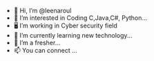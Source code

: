 - 👋 Hi, I’m @leenaroul
- 👀 I’m interested in Coding C,Java,C#, Python...
- 🖥️ I’m working in Cyber security field
- 🌱 I’m currently learning new technology...
- 💞️ I’m a fresher...
- 📫 You can connect ...

<!---
leenaroul/leenaroul is a ✨ special ✨ repository because its `README.md` (this file) appears on your GitHub profile.
You can click the Preview link to take a look at your changes.
--->
